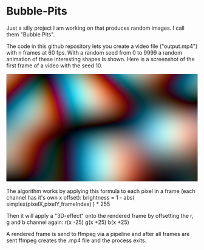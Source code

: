 # Bubble-Pits
Just a silly project I am working on that produces random images. I call them "Bubble Pits".

The code in this github repository lets you create a video file ("output.mp4") with n frames at 60 fps.
With a random seed from 0 to 9999 a random animation of these interesting shapes is shown.
Here is a screenshot of the first frame of a video with the seed 10.

![alt text](https://raw.githubusercontent.com/StylexTV/Bubble-Pits/master/image.png)

The algorithm works by applying this formula to each pixel in a frame (each channel has it's own x offset):
    brightness = 1 - abs( simplex(pixelX,pixelY,frameIndex) ) * 255

Then it will apply a "3D-effect" onto the rendered frame by offsetting the r, g and b channel again:
    r(x -25)
    g(x +25)
    b(x +25)
    
A rendered frame is send to ffmpeg via a pipeline and after all frames are sent ffmpeg creates the .mp4 file and the process exits.
